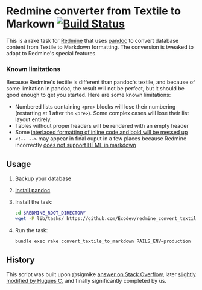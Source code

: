 # Redmine converter from Textile to Markown [![Build Status](https://travis-ci.org/Ecodev/redmine_convert_textile_to_markown.svg?branch=master)](https://travis-ci.org/Ecodev/redmine_convert_textile_to_markown)

This is a rake task for [Redmine](http://www.redmine.org/) that uses [pandoc](http://pandoc.org/) to convert database content from Textile to Markdown formatting. The conversion is tweaked to adapt to Redmine's special features.

### Known limitations

Because Redmine's textile is different than pandoc's textile, and because of
some limitation in pandoc, the result will not be perfect, but it should be good
enough to get you started. Here are some known limitations:

* Numbered lists containing `<pre>` blocks will lose their numbering (restarting at 1 after the `<pre>`). Some complex cases will lose their list layout entirely.
* Tables without proper headers will be rendered with an empty header
* Some [interlaced formatting of inline code and bold will be messed up](https://github.com/jgm/pandoc/issues/3024)
* `<!-- -->` may appear in final ouput in a few places because Redmine incorrectly [does not support HTML in markdown](http://www.redmine.org/issues/20497)

## Usage

1. Backup your database
2. [Install pandoc](http://pandoc.org/installing.html)
3. Install the task:

    ```sh
    cd $REDMINE_ROOT_DIRECTORY
    wget -P lib/tasks/ https://github.com/Ecodev/redmine_convert_textile_to_markown/raw/master/convert_textile_to_markdown.rake
    ```

4. Run the task:

    ```sh
    bundle exec rake convert_textile_to_markdown RAILS_ENV=production
    ```

## History

This script was built upon @sigmike [answer on Stack Overflow](http://stackoverflow.com/a/19876009), later [slightly modified by Hugues C.](http://www.redmine.org/issues/22005) and finally significantly completed by us.
